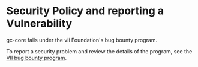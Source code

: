# Security Policy and reporting a Vulnerability

gc-core falls under the vii Foundation's bug bounty program.

To report a security problem and review the details of the program, see the [VII bug bounty program](https://www.vii.vip/bug-bounty-program/).
